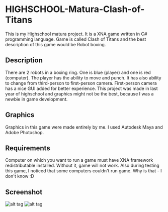 # HIGHSCHOOL-Matura-Clash-of-Titans
This is my Highschool matura project. It is a XNA game written in C# programming language. Game is called Clash of Titans and the best description of this game would be Robot boxing. 

## Description
There are 2 robots in a boxing ring. One is blue (player) and one is red (computer). The player has the ability to move and punch. It has also ability to change from third-person to first-person camera. First-person camera has a nice GUI added for better experience. This project was made in last year of highschool and graphics might not be the best, because I was a newbie in game development.

## Graphics
Graphics in this game were made entirely by me. I used Autodesk Maya and Adobe Photoshop. 

## Requirements
Computer on which you want to run a game must have XNA framework redistributable installed. Without it, game will not work. Also during testing this game, I noticed that some computers couldn't run game. Why is that - I don't know :D

## Screenshot
![alt tag](https://raw.githubusercontent.com/mrLukas/HIGHSCHOOL-Matura-Clash-of-Titans/master/Pictures/Main_menu.jpg)
![alt tag](https://raw.githubusercontent.com/mrLukas/HIGHSCHOOL-Matura-Clash-of-Titans/master/Pictures/First_person_view.jpg)
